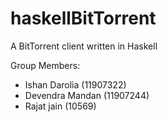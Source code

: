 # haskellBitTorrent
A BitTorrent client written in Haskell

Group Members:
- Ishan Darolia (11907322)
- Devendra Mandan (11907244)
- Rajat jain (10569)
